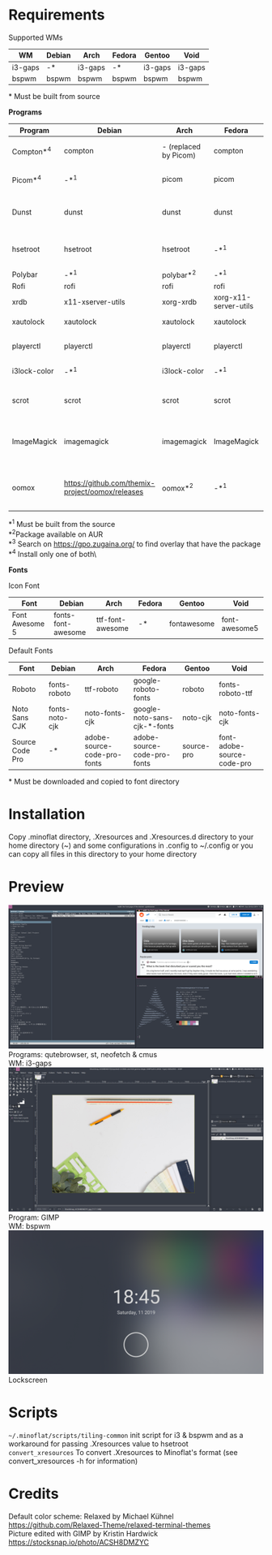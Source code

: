 # Requirements
Supported WMs

|WM|Debian|Arch|Fedora|Gentoo|Void|
|-|-|-|-|-|-|
|i3-gaps|-*|i3-gaps|-*|i3-gaps|i3-gaps|
|bspwm|bspwm|bspwm|bspwm|bspwm|bspwm|

\* Must be built from source

**Programs**

|Program|Debian|Arch|Fedora|Gentoo|Void|Explanation|
|-|-|-|-|-|-|-|
|Compton*<sup>4</sup>|compton|- (replaced by Picom)|compton|compton|- (replaced by Picom)|Compositor for shadow & fading|
|Picom*<sup>4</sup>|-*<sup>1</sup>|picom|picom|picom|picom|Compositor for shadow & fading|
|Dunst|dunst|dunst|dunst|dunst|dunst|Notification daemon (for displaying notifications)
|hsetroot|hsetroot|hsetroot|-*<sup>1</sup>|hsetroot|polybar|Set workspace background color|
|Polybar|-*<sup>1</sup>|polybar*<sup>2</sup>|-*<sup>1</sup>|polybar|polybar|Bar|
|Rofi|rofi|rofi|rofi|rofi|rofi|Launcher|
|xrdb|x11-xserver-utils|xorg-xrdb|xorg-x11-server-utils|xrdb|xrdb|For loading .Xresources|
|xautolock|xautolock|xautolock|xautolock|xautolock|xautolock|For auto locking|
|playerctl|playerctl|playerctl|playerctl|playerctl|playerctl|MPRIS (music) support|
|i3lock-color|-*<sup>1</sup>|i3lock-color|-*<sup>1</sup>|i3lock-color*<sup>3</sup>|i3lock-color|Lockscreen|
|scrot|scrot|scrot|scrot|scrot|scrot|For taking screenshot for the lockscreen|
|ImageMagick|imagemagick|imagemagick|ImageMagick|imagemagick|ImageMagick|For blurring the screenshot for the lockscreen|
|oomox|https://github.com/themix-project/oomox/releases|oomox*<sup>2</sup>|-*<sup>1</sup>|-*<sup>1</sup>|-*<sup>1</sup>|Generate a GTK theme to match the color scheme|

\*<sup>1</sup> Must be built from the source\
\*<sup>2</sup>Package available on AUR\
\*<sup>3</sup> Search on https://gpo.zugaina.org/ to find overlay that have the package\
\*<sup>4</sup> Install only one of both\

**Fonts**

Icon Font

|Font|Debian|Arch|Fedora|Gentoo|Void|
|-|-|-|-|-|-|
|Font Awesome 5|fonts-font-awesome|ttf-font-awesome|-*|fontawesome|font-awesome5|

Default Fonts

|Font|Debian|Arch|Fedora|Gentoo|Void|
|-|-|-|-|-|-|
|Roboto|fonts-roboto|ttf-roboto|google-roboto-fonts|roboto|fonts-roboto-ttf|
|Noto Sans CJK|fonts-noto-cjk|noto-fonts-cjk|google-noto-sans-cjk-*-fonts|noto-cjk|noto-fonts-cjk|
|Source Code Pro|-*|adobe-source-code-pro-fonts|adobe-source-code-pro-fonts|source-pro|font-adobe-source-code-pro|

\* Must be downloaded and copied to font directory

# Installation
Copy .minoflat directory, .Xresources and .Xresources.d directory to your home directory (~) and some configurations in .config to ~/.config or you can copy all files in this directory to your home directory

# Preview
<img src="screenshots/2019-10-20-11.png">\
Programs: qutebrowser, st, neofetch & cmus\
WM: i3-gaps
<img src="screenshots/2019-11-06-03.png">
Program: GIMP\
WM: bspwm
<img src="screenshots/lock.png">
Lockscreen


# Scripts

```~/.minoflat/scripts/tiling-common``` init script for i3 & bspwm and as a workaround for passing .Xresources value to hsetroot\
```convert_xresources``` To convert .Xresources to Minoflat's format (see convert_xresources -h for information)

# Credits
Default color scheme: Relaxed by Michael Kühnel https://github.com/Relaxed-Theme/relaxed-terminal-themes \
Picture edited with GIMP by Kristin Hardwick https://stocksnap.io/photo/ACSH8DMZYC
